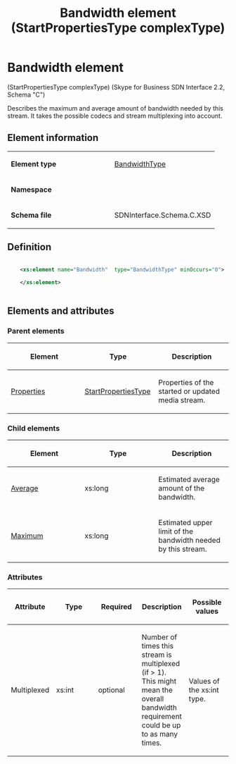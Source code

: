 ﻿---
title: Bandwidth element (StartPropertiesType complexType) 
TOCTitle: Bandwidth element (StartPropertiesType complexType)
ms:assetid: c8eb0297-a57c-0f7e-1d2a-c3c37e8cae5e
ms:mtpsurl: https://msdn.microsoft.com/library/Mt404706(v=office.16)
ms:contentKeyID: 68250980
ms.date: 08/24/2015
mtps_version: v=office.16
dev_langs:
- xml
---

# Bandwidth element 

(StartPropertiesType complexType) (Skype for Business SDN Interface 2.2, Schema "C")

Describes the maximum and average amount of bandwidth needed by this stream. It takes the possible codecs and stream multiplexing into account.
 

## Element information

<table>
<colgroup>
<col style="width: 50%" />
<col style="width: 50%" />
</colgroup>
<tbody>
<tr class="odd">
<td><p><strong>Element type</strong></p></td>
<td><p><a href="bandwidthtype-complextype-skype-for-business-sdn-interface-2-2-schema-c.md">BandwidthType</a></p></td>
</tr>
<tr class="even">
<td><p><strong>Namespace</strong></p></td>
<td><p></p></td>
</tr>
<tr class="odd">
<td><p><strong>Schema file</strong></p></td>
<td><p>SDNInterface.Schema.C.XSD</p></td>
</tr>
</tbody>
</table>


## Definition

```xml

    <xs:element name="Bandwidth"  type="BandwidthType" minOccurs="0">
    
    </xs:element>
  
```

## Elements and attributes

### Parent elements

<table>
<colgroup>
<col style="width: 33%" />
<col style="width: 33%" />
<col style="width: 33%" />
</colgroup>
<thead>
<tr class="header">
<th><p>Element</p></th>
<th><p>Type</p></th>
<th><p>Description</p></th>
</tr>
</thead>
<tbody>
<tr class="odd">
<td><p><a href="properties-element-startorupdatetype-complextype-skype-for-business-sdn-interface-2-2-schema-c.md">Properties</a></p></td>
<td><p><a href="startpropertiestype-complextype-skype-for-business-sdn-interface-2-2-schema-c.md">StartPropertiesType</a></p></td>
<td><p>Properties of the started or updated media stream.</p></td>
</tr>
</tbody>
</table>


### Child elements

<table>
<colgroup>
<col style="width: 33%" />
<col style="width: 33%" />
<col style="width: 33%" />
</colgroup>
<thead>
<tr class="header">
<th><p>Element</p></th>
<th><p>Type</p></th>
<th><p>Description</p></th>
</tr>
</thead>
<tbody>
<tr class="odd">
<td><p><a href="average-element-bandwidthtype-complextype-skype-for-business-sdn-interface-2-2-schema-c.md">Average</a></p></td>
<td><p>xs:long</p></td>
<td><p>Estimated average amount of the bandwidth.</p></td>
</tr>
<tr class="even">
<td><p><a href="maximum-element-bandwidthtype-complextype-skype-for-business-sdn-interface-2-2-schema-c.md">Maximum</a></p></td>
<td><p>xs:long</p></td>
<td><p>Estimated upper limit of the bandwidth needed by this stream.</p></td>
</tr>
</tbody>
</table>


### Attributes

<table>
<colgroup>
<col style="width: 20%" />
<col style="width: 20%" />
<col style="width: 20%" />
<col style="width: 20%" />
<col style="width: 20%" />
</colgroup>
<thead>
<tr class="header">
<th><p>Attribute</p></th>
<th><p>Type</p></th>
<th><p>Required</p></th>
<th><p>Description</p></th>
<th><p>Possible values</p></th>
</tr>
</thead>
<tbody>
<tr class="odd">
<td><p>Multiplexed</p></td>
<td><p>xs:int</p></td>
<td><p>optional</p></td>
<td><p>Number of times this stream is multiplexed (if &gt; 1). This might mean the overall bandwidth requirement could be up to as many times.</p></td>
<td><p>Values of the xs:int type.</p></td>
</tr>
</tbody>
</table>

